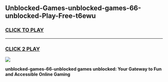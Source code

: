 
## Unblocked-Games-unblocked-games-66-unblocked-Play-Free-t6ewu
<h3>
<a href="https://premium76.site?title=unblocked-games-66-unblocked&ref=21A">CLICK TO PLAY</a></h3>
<hr>

<h3>
<a href="https://premium76.site?title=unblocked-games-66-unblocked&ref=21A">CLICK 2 PLAY</a>
  
</h3>

<a href="https://premium76.site?title=unblocked-games-66-unblocked&ref=21A"><img src="https://clearcache.store/games.png"></a>


**unblocked-games-66-unblocked games unblocked: Your Gateway to Fun and Accessible Online Gaming**
